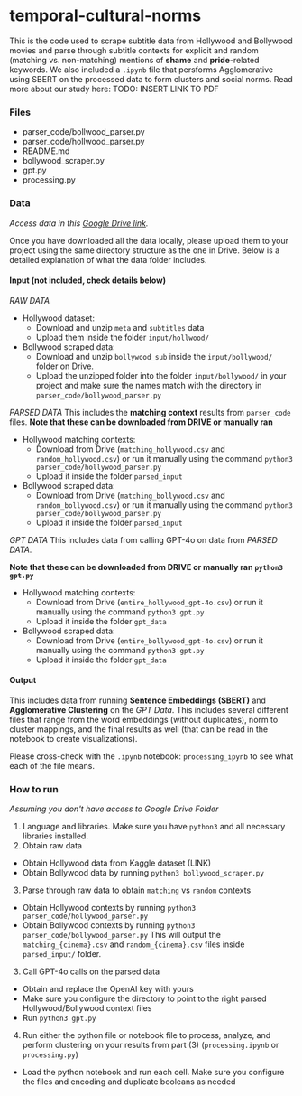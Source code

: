 # temporal-cultural-norms
This is the code used to scrape subtitle data from Hollywood and Bollywood movies and parse through subtitle contexts for explicit and random (matching vs. non-matching) mentions of **shame** and **pride**-related keywords. We also included a `.ipynb` file that persforms Agglomerative using SBERT on the processed data to form clusters and social norms.
Read more about our study here: TODO: INSERT LINK TO PDF

### Files
- parser_code/bollwood_parser.py
- parser_code/hollwood_parser.py
- README.md
- bollywood_scraper.py
- gpt.py
- processing.py

### Data
*Access data in this [Google Drive link](https://drive.google.com/drive/folders/1XzEAzx93VEOT8FtzhzEzXwCEQihiwLVc?ths=true).*


Once you have downloaded all the data locally, please upload them to your project using the same directory structure as the one in Drive.
Below is a detailed explanation of what the data folder includes.

#### Input (not included, check details below)
*RAW DATA*
- Hollywood dataset:
    - Download and unzip `meta` and `subtitles` data 
    - Upload them inside the folder `input/hollwood/`
- Bollywood scraped data:
    - Download and unzip `bollywood_sub` inside the `input/bollywood/` folder on Drive.
    - Upload the unzipped folder into the folder `input/bollywood/` in your project and make sure the names match with the directory in `parser_code/bollywood_parser.py`

*PARSED DATA*
This includes the **matching context** results from `parser_code` files.
**Note that these can be downloaded from DRIVE or manually ran**
- Hollywood matching contexts:
    - Download from Drive (`matching_hollywood.csv` and `random_hollywood.csv`) or run it manually using the command  `python3 parser_code/hollywood_parser.py`
    - Upload it inside the folder `parsed_input`
- Bollywood scraped data:
    - Download from Drive (`matching_bollywood.csv` and `random_bollywood.csv`) or run it manually using the command  `python3 parser_code/bollywood_parser.py`
    - Upload it inside the folder `parsed_input`

*GPT DATA*
This includes data from calling GPT-4o on data from *PARSED DATA*.

**Note that these can be downloaded from DRIVE or manually ran `python3 gpt.py`**
- Hollywood matching contexts:
    - Download from Drive (`entire_hollywood_gpt-4o.csv`) or run it manually using the command  `python3 gpt.py`
    - Upload it inside the folder `gpt_data`
- Bollywood scraped data:
    - Download from Drive (`entire_bollywood_gpt-4o.csv`) or run it manually using the command  `python3 gpt.py`
    - Upload it inside the folder `gpt_data`

#### Output
This includes data from running **Sentence Embeddings (SBERT)** and **Agglomerative Clustering** on the *GPT Data*.
This includes several different files that range from the word embeddings (without duplicates), norm to cluster mappings, and the final results as well (that can be read in the notebook to create visualizations).

Please cross-check with the `.ipynb` notebook: `processing_ipynb` to see what each of the file means. 

### How to run
*Assuming you don't have access to Google Drive Folder*
1. Language and libraries. Make sure you have `python3` and all necessary libraries installed.
2. Obtain raw data
* Obtain Hollywood data from Kaggle dataset (LINK)
* Obtain Bollywood data by running `python3 bollywood_scraper.py`
3. Parse through raw data to obtain `matching` vs `random` contexts
* Obtain Hollywood contexts by running `python3 parser_code/hollywood_parser.py`
* Obtain Bollywood contexts by running `python3 parser_code/bollywood_parser.py`
This will output the `matching_{cinema}.csv` and `random_{cinema}.csv` files inside `parsed_input/` folder.
3. Call GPT-4o calls on the parsed data
* Obtain and replace the OpenAI key with yours
* Make sure you configure the directory to point to the right parsed Hollywood/Bollywood context files
* Run `python3 gpt.py`
4. Run either the python file or notebook file to process, analyze, and perform clustering on your results from part (3) (`processing.ipynb` or `processing.py`)
* Load the python notebook and run each cell. Make sure you configure the files and encoding and duplicate booleans as needed

